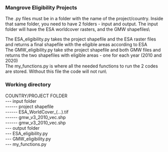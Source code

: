 ### Mangrove Eligibility Projects
The .py files must be in a folder with the name of the project/country. Inside that same folder, you need to have 2 folders - input and output. The input folder will have the ESA worldcover rasters, and the GMW shapefiles\

The ESA_eligibility.py takes the project shapefile and the ESA raster files and returns a final shapefile with the eligible areas according to ESA\
The GMW_eligibility.py take sthe project shapefile and both GMW files and returns the two shapefiles with eligible areas - one for each year (2010 and 2020)\
The my_functions.py is where all the needed functions to run the 2 codes are stored. Without this file the code will not run\

### Working directory

COUNTRY/PROJECT FOLDER\
--- input folder\
------ project shapefile\
------ ESA_WorldCover_(...).tif\
------ gmw_v3_2010_vec.shp\
------ gmw_v3_2010_vec.shp\
--- output folder\
--- ESA_eligibility.py\
--- GMW_eligibility.py\
--- my_functions.py

